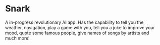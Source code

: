 # Snark
A in-progress revolutionary AI app. Has the capability to tell you the weather, navigation, play a game with you, tell you a joke to improve your mood, quote some famous people, give names of songs by artists and much more!
